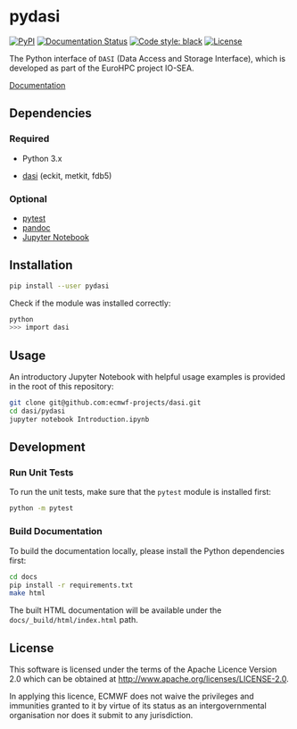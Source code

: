 # pydasi

[![PyPI](https://img.shields.io/pypi/v/pydasi)](https://pypi.org/project/pydasi/)<!-- [![Build Status](https://img.shields.io/github/workflow/status/ecmwf-projects/dasi/Continuous%20Integration/develop)](https://github.com/ecmwf-projects/dasi/actions/workflows/ci.yml) -->
[![Documentation Status](https://readthedocs.org/projects/pydasi/badge/?version=latest)](https://pydasi.readthedocs.io/en/latest/?badge=latest)
[![Code style: black](https://img.shields.io/badge/code%20style-black-000000.svg)](https://github.com/psf/black)
[![License](https://img.shields.io/github/license/ecmwf-projects/dasi)](https://github.com/ecmwf-projects/dasi/blob/master/LICENSE)

The Python interface of `DASI` (Data Access and Storage Interface), which is developed as part of the EuroHPC project IO-SEA.

[Documentation]

## Dependencies

### Required

* Python 3.x
* [dasi] (eckit, metkit, fdb5)

    <!-- The library `dasi` must be available to Python (through the CFFI mechanism) as a shared library. This can be achived by one of the following ways;
    * installing as a system library,
    * setting `dasi_DIR` environment variable, or
    * adding the installation directory in `LD_LIBRARY_PATH`. -->

### Optional

* [pytest]
* [pandoc]
* [Jupyter Notebook]

## Installation

```sh
pip install --user pydasi
```

Check if the module was installed correctly:

```sh
python
>>> import dasi
```

## Usage

An introductory Jupyter Notebook with helpful usage examples is provided in the root of this repository:

```sh
git clone git@github.com:ecmwf-projects/dasi.git
cd dasi/pydasi
jupyter notebook Introduction.ipynb
```

## Development

### Run Unit Tests

To run the unit tests, make sure that the `pytest` module is installed first:

```sh
python -m pytest
```

### Build Documentation

To build the documentation locally, please install the Python dependencies first:

```sh
cd docs
pip install -r requirements.txt
make html
```

The built HTML documentation will be available under the `docs/_build/html/index.html` path.

## License

This software is licensed under the terms of the Apache Licence Version 2.0 which can be obtained at http://www.apache.org/licenses/LICENSE-2.0.

In applying this licence, ECMWF does not waive the privileges and immunities granted to it by virtue of its status as an intergovernmental organisation nor does it submit to any jurisdiction.

[Documentation]: https://pydasi.readthedocs.io/en/latest/
<!-- [Changelog]: ./CHANGELOG.md -->
[dasi]: https://github.com/ecmwf-projects/dasi
[pytest]: https://pytest.org
[pandoc]: https://pandoc.org/
[Jupyter Notebook]: https://jupyter.org

